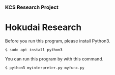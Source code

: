 ### KCS Research Project
# Hokudai Research

Before you run this program, please install Python3. 

```$ sudo apt install python3```

You can run this program by with this command. 

```$ python3 myinterpreter.py myfunc.py```
